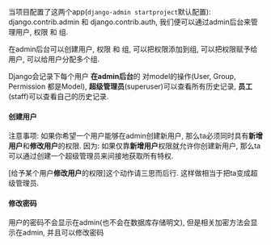 当项目配置了这两个app(`django-admin startproject`默认配置): django.contrib.admin 和 django.contrib.auth, 我们便可以通过admin后台来管理用户, 权限 和 组. 

在admin后台可以创建用户, 权限 和 组, 可以把权限添加到组, 可以把权限赋予给用户, 可以给用户分配多个组.

Django会记录下每个用户 **在admin后台**的 对model的操作(User, Group, Permission 都是Model), **超级管理员**(superuser)可以查看所有历史记录, **员工**(staff)可以查看自己的历史记录.

#### 创建用户
注意事项: 如果你希望一个用户能够在admin创建新用户, 那么ta必须同时具有**新增用户**和**修改用户**的权限. 因为: 如果仅靠**新增用户**权限就允许你创建新用户, 那么ta可以通过创建一个超级管理员来间接地获取所有特权.

[给予某个用户**修改用户**的权限]这个动作请三思而后行. 这样做相当于把ta变成超级管理员.  

#### 修改密码
用户的密码不会显示在admin(也不会在数据库存储明文), 但是相关加密方法会显示在admin, 并且可以修改密码
